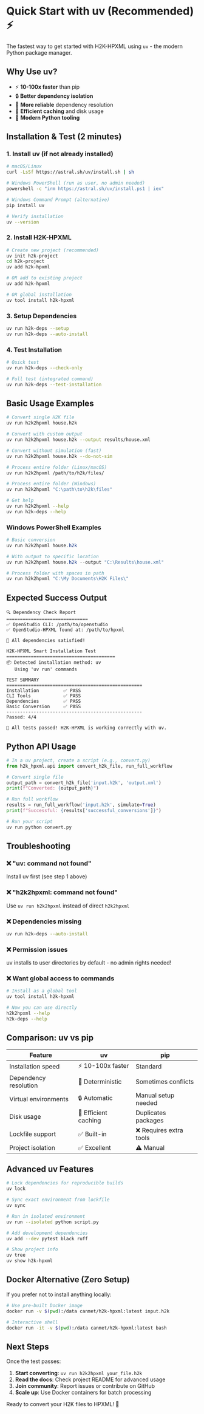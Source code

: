 # Quick Start with uv (Recommended) ⚡

The fastest way to get started with H2K-HPXML using `uv` - the modern Python package manager.

## Why Use uv?

- ⚡ **10-100x faster** than pip
- 🔒 **Better dependency isolation**
- 🎯 **More reliable** dependency resolution
- 💾 **Efficient caching** and disk usage
- 🚀 **Modern Python tooling**

## Installation & Test (2 minutes)

### 1. Install uv (if not already installed)

```bash
# macOS/Linux
curl -LsSf https://astral.sh/uv/install.sh | sh

# Windows PowerShell (run as user, no admin needed)
powershell -c "irm https://astral.sh/uv/install.ps1 | iex"

# Windows Command Prompt (alternative)
pip install uv

# Verify installation
uv --version
```

### 2. Install H2K-HPXML

```bash
# Create new project (recommended)
uv init h2k-project
cd h2k-project
uv add h2k-hpxml

# OR add to existing project
uv add h2k-hpxml

# OR global installation
uv tool install h2k-hpxml
```

### 3. Setup Dependencies

```bash
uv run h2k-deps --setup
uv run h2k-deps --auto-install
```

### 4. Test Installation

```bash
# Quick test
uv run h2k-deps --check-only

# Full test (integrated command)
uv run h2k-deps --test-installation
```

## Basic Usage Examples

```bash
# Convert single H2K file  
uv run h2k2hpxml house.h2k

# Convert with custom output
uv run h2k2hpxml house.h2k --output results/house.xml

# Convert without simulation (fast)
uv run h2k2hpxml house.h2k --do-not-sim

# Process entire folder (Linux/macOS)
uv run h2k2hpxml /path/to/h2k/files/

# Process entire folder (Windows)
uv run h2k2hpxml "C:\path\to\h2k\files"

# Get help
uv run h2k2hpxml --help
uv run h2k-deps --help
```

### Windows PowerShell Examples

```powershell
# Basic conversion
uv run h2k2hpxml house.h2k

# With output to specific location
uv run h2k2hpxml house.h2k --output "C:\Results\house.xml"

# Process folder with spaces in path
uv run h2k2hpxml "C:\My Documents\H2K Files\"
```

## Expected Success Output

```
🔍 Dependency Check Report
==============================
✅ OpenStudio CLI: /path/to/openstudio
✅ OpenStudio-HPXML found at: /path/to/hpxml

🎉 All dependencies satisfied!

H2K-HPXML Smart Installation Test
========================================
📦 Detected installation method: uv
   Using 'uv run' commands

TEST SUMMARY
==================================================
Installation         ✅ PASS
CLI Tools            ✅ PASS
Dependencies         ✅ PASS
Basic Conversion     ✅ PASS
--------------------------------------------------
Passed: 4/4

🎉 All tests passed! H2K-HPXML is working correctly with uv.
```

## Python API Usage

```python
# In a uv project, create a script (e.g., convert.py)
from h2k_hpxml.api import convert_h2k_file, run_full_workflow

# Convert single file
output_path = convert_h2k_file('input.h2k', 'output.xml')
print(f"Converted: {output_path}")

# Run full workflow
results = run_full_workflow('input.h2k', simulate=True)
print(f"Successful: {results['successful_conversions']}")
```

```bash
# Run your script
uv run python convert.py
```

## Troubleshooting

### ❌ "uv: command not found"
Install uv first (see step 1 above)

### ❌ "h2k2hpxml: command not found"  
Use `uv run h2k2hpxml` instead of direct `h2k2hpxml`

### ❌ Dependencies missing
```bash
uv run h2k-deps --auto-install
```

### ❌ Permission issues
uv installs to user directories by default - no admin rights needed!

### ❌ Want global access to commands
```bash
# Install as a global tool  
uv tool install h2k-hpxml

# Now you can use directly
h2k2hpxml --help
h2k-deps --help
```

## Comparison: uv vs pip

| Feature | uv | pip |
|---------|----|----|
| Installation speed | ⚡ 10-100x faster | Standard |
| Dependency resolution | 🎯 Deterministic | Sometimes conflicts |
| Virtual environments | 🔒 Automatic | Manual setup needed |
| Disk usage | 💾 Efficient caching | Duplicates packages |
| Lockfile support | ✅ Built-in | ❌ Requires extra tools |
| Project isolation | ✅ Excellent | ⚠️ Manual |

## Advanced uv Features

```bash
# Lock dependencies for reproducible builds
uv lock

# Sync exact environment from lockfile
uv sync

# Run in isolated environment
uv run --isolated python script.py

# Add development dependencies
uv add --dev pytest black ruff

# Show project info
uv tree
uv show h2k-hpxml
```

## Docker Alternative (Zero Setup)

If you prefer not to install anything locally:

```bash
# Use pre-built Docker image
docker run -v $(pwd):/data canmet/h2k-hpxml:latest input.h2k

# Interactive shell
docker run -it -v $(pwd):/data canmet/h2k-hpxml:latest bash
```

## Next Steps

Once the test passes:

1. **Start converting**: `uv run h2k2hpxml your_file.h2k`
2. **Read the docs**: Check project README for advanced usage
3. **Join community**: Report issues or contribute on GitHub
4. **Scale up**: Use Docker containers for batch processing

Ready to convert your H2K files to HPXML! 🎉